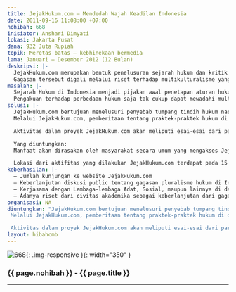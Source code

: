 ```yaml
---
title: JejakHukum.com – Mendedah Wajah Keadilan Indonesia
date: 2011-09-16 11:08:00 +07:00
nohibah: 668
inisiator: Anshari Dimyati
lokasi: Jakarta Pusat
dana: 932 Juta Rupiah
topik: Meretas batas – kebhinekaan bermedia
lama: Januari – Desember 2012 (12 Bulan)
deskripsi: |-
  JejakHukum.com merupakan bentuk penelusuran sejarah hukum dan kritik terhadap keberlakuan hukum di Indonesia. Media ini akan menyoroti nilai-nilai hukum, sistem, dan praktek penegakan hukum di berbagai daerah yang belum pernah terekam dalam rangka menggagas pembaharuan hukum.
  Gagasan tersebut digali melalui riset terhadap multikulturalisme yang menghasilkan potret-potret praktek pluralisme hukum, hal tersebut kemudian akan dijadikan paparan dalam rangka penggagasan keberlakuan hukum nasional, dengan konten esai-esai dan video dokumenter (audio visual) yang secara rinci akan membahas ragam pluralisme hukum tersebut.
masalah: |-
  Sejarah Hukum di Indonesia menjadi pijakan awal penetapan aturan hukum saat ini. Persoalan benturan kebiasaan masyarakat – hukum adat (adatrecht) kian pelik, fakta terhadap pengakuan tentang Multikulturalisme sudah selesai dibicarakan, akan tetapi masalah pluralisme hukum di Indonesia belum dapat terselesaikan. Karena perbedaan akar konsep hukum nasional dan hukum adat cenderung kontras.
  Pengakuan terhadap perbedaan hukum saja tak cukup dapat mewadahi multikulturalisme, tapi bagaimana logika hukum yang berbeda itu setara. Sedangkan pemberitaan media massa sendiri belum banyak menyentuh dan memberitakan kejadian dan permasalahan hukum adat dengan menggunakan perspektif kesetaraan.
solusi: |-
  JejakHukum.com bertujuan menelusuri penyebab tumpang tindih hukum nasional tersebut. Kemudian berusaha memberikan sudut pandang baru dalam sistem keberlakuan hukum nasional. Identifikasi dari penelusuran tersebut dapat dilihat dari bagaimana kemudian hukum menjamin kesetaraan manusia, dan bagaimana hukum-hukum tersebut (adatrecht) terjamin eksistensinya.
  Melalui JejakHukum.com, pemberitaan tentang praktek-praktek hukum di daerah-daerah (adatrecht) sebagai bentuk pluralisme hukum akan dipaparkan secara rinci dan seimbang, bagaimana posisinya selama ini dan kaitannya dengan sistem hukum nasional.

  Aktivitas dalam proyek JejakHukum.com akan meliputi esai-esai dari para contributor dan juga pakar hukum terkait, serta video dokumenter sebagai salah satu konten utama untuk menunjukkan eksistensi praktek penegakan hukum adat di berbagai daerah di Indonesia.

  Yang diuntungkan:
  Manfaat akan dirasakan oleh masyarakat secara umum yang mengakses JejakHukum.com, khususnya civitas akademik hukum yang dapat secara langsung melihat fakta yang diuraikan, serta konsep yang ditawarkan menjadi kontribusi dalam pembangunan – pembaharuan hukum.

  Lokasi dari aktifitas yang dilakukan JejakHukum.com terdapat pada 15 daerah di Indonesia, yaitu: Aceh, Sumatera Utara, Sumatera Barat, Riau, Sumatera Selatan, Jawa Barat, Jawa Tengah, Jawa Timur, Bali, Kalimantan Barat, Kalimantan Selatan, Sulawesi Selatan, Sulawesi Tenggara, Maluku, dan Papua Barat.
keberhasilan: |-
  – Jumlah kunjungan ke website JejakHukum.com
  – Keberlanjutan diskusi public tentang gagasan pluralisme hukum di Indonesia
  – Kerjasama dengan Lembaga-lembaga Adat, Sosial, maupun lainnya di daerah-daerah
  – Adanya riset dari civitas akademika sebagai keberlanjutan dari gagasan JejakHukum.com
organisasi: NA
diuntungkan: "JejakHukum.com bertujuan menelusuri penyebab tumpang tindih hukum nasional tersebut. Kemudian berusaha memberikan sudut pandang baru dalam sistem keberlakuan hukum nasional. Identifikasi dari penelusuran tersebut dapat dilihat dari bagaimana kemudian hukum menjamin kesetaraan manusia, dan bagaimana hukum-hukum tersebut (adatrecht) terjamin eksistensinya.
 Melalui JejakHukum.com, pemberitaan tentang praktek-praktek hukum di daerah-daerah (adatrecht) sebagai bentuk pluralisme hukum akan dipaparkan secara rinci dan seimbang, bagaimana posisinya selama ini dan kaitannya dengan sistem hukum nasional.

 Aktivitas dalam proyek JejakHukum.com akan meliputi esai-esai dari para contributor dan juga pakar hukum terkait, serta video dokumenter sebagai salah satu konten utama untuk menunjukkan eksistensi praktek penegakan hukum adat di berbagai daerah di Indonesia."
layout: hibahcmb
---
```


![668](/static/img/hibahcmb/668.png){: .img-responsive }{: width="350" }

### {{ page.nohibah }} - {{ page.title }}

---
